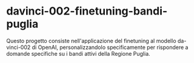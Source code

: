 # davinci-002-finetuning-bandi-puglia
Questo progetto consiste nell'applicazione del finetuning al modello da-vinci-002 di OpenAI, personalizzandolo specificamente per rispondere a domande specifiche su i bandi attivi della Regione Puglia.
